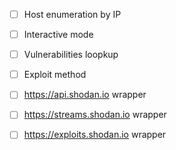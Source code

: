 - [ ] Host enumeration by IP
- [ ] Interactive mode
- [ ] Vulnerabilities loopkup
- [ ] Exploit method
- [ ] https://api.shodan.io wrapper
- [ ] https://streams.shodan.io wrapper
- [ ] https://exploits.shodan.io wrapper

